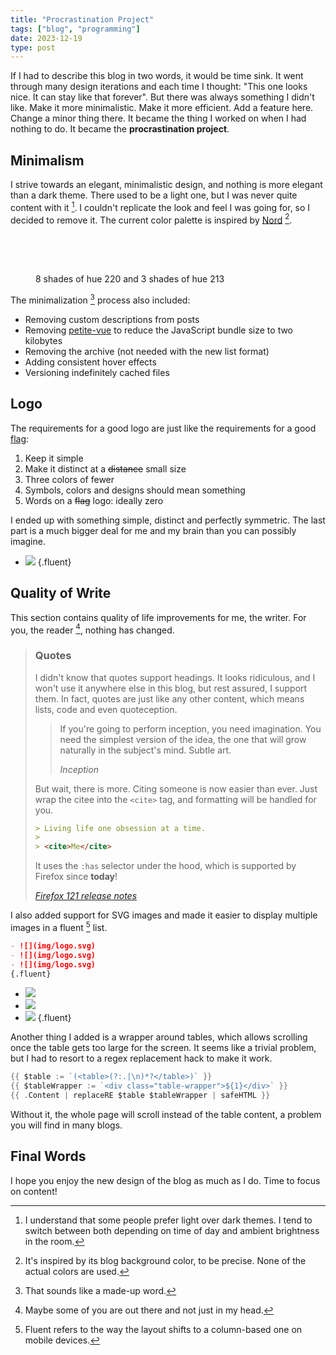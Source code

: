 ```yaml
---
title: "Procrastination Project"
tags: ["blog", "programming"]
date: 2023-12-19
type: post
---
```

If I had to describe this blog in two words, it would be time sink. It went through many design iterations and each time I thought: "This one looks nice. It can stay like that forever". But there was always something I didn't like. Make it more minimalistic. Make it more efficient. Add a feature here. Change a minor thing there. It became the thing I worked on when I had nothing to do. It became the **procrastination project**.

## Minimalism
I strive towards an elegant, minimalistic design, and nothing is more elegant than a dark theme. There used to be a light one, but I was never quite content with it [^theme]. I couldn't replicate the look and feel I was going for, so I decided to remove it. The current color palette is inspired by [Nord](https://www.nordtheme.com/) [^nord].

[^theme]: I understand that some people prefer light over dark themes. I tend to switch between both depending on time of day and ambient brightness in the room.

[^nord]: It's inspired by its blog background color, to be precise. None of the actual colors are used.

<figure>
  <div style="display: flex; height: 4rem; border: 1px solid var(--gray-6)">
    <div style="flex: 1; background-color: var(--gray-8)"></div>
    <div style="flex: 1; background-color: var(--gray-7)"></div>
    <div style="flex: 1; background-color: var(--gray-6)"></div>
    <div style="flex: 1; background-color: var(--gray-5)"></div>
    <div style="flex: 1; background-color: var(--gray-4)"></div>
    <div style="flex: 1; background-color: var(--gray-3)"></div>
    <div style="flex: 1; background-color: var(--gray-2)"></div>
    <div style="flex: 1; background-color: var(--gray-1)"></div>
    <div style="flex: 1; background-color: var(--blue-3)"></div>
    <div style="flex: 1; background-color: var(--blue-2)"></div>
    <div style="flex: 1; background-color: var(--blue-1)"></div>
  </div>
  <figcaption>8 shades of hue 220 and 3 shades of hue 213</figcaption>
</figure>

The minimalization [^minimalization] process also included:

[^minimalization]: That sounds like a made-up word.

- Removing custom descriptions from posts
- Removing [petite-vue](https://github.com/vuejs/petite-vue) to reduce the JavaScript bundle size to two kilobytes
- Removing the archive (not needed with the new list format)
- Adding consistent hover effects
- Versioning indefinitely cached files

## Logo
The requirements for a good logo are just like the requirements for a good [flag](https://www.youtube.com/watch?v=l4w6808wJcU):

1. Keep it simple
2. Make it distinct at a ~~distance~~ small size
3. Three colors of fewer
4. Symbols, colors and designs should mean something
5. Words on a ~~flag~~ logo: ideally zero

I ended up with something simple, distinct and perfectly symmetric. The last part is a much bigger deal for me and my brain than you can possibly imagine.

- ![](img/logo.svg)
{.fluent}

## Quality of Write
This section contains quality of life improvements for me, the writer. For you, the reader [^reader], nothing has changed.

[^reader]: Maybe some of you are out there and not just in my head.

> ### Quotes
> I didn't know that quotes support headings. It looks ridiculous, and I won't use it anywhere else in this blog, but rest assured, I support them. In fact, quotes are just like any other content, which means lists, code and even quoteception.
>
> > If you're going to perform inception, you need imagination. You need the simplest version of the idea, the one that will grow naturally in the subject's mind. Subtle art.
> >
> > <cite>Inception</cite>
>
> But wait, there is more. Citing someone is now easier than ever. Just wrap the citee into the `<cite>` tag, and formatting will be handled for you.
>
> ```markdown
> > Living life one obsession at a time.
> >
> > <cite>Me</cite>
> ```
> It uses the `:has` selector under the hood, which is supported by Firefox since **today**!
>
> <cite>[Firefox 121 release notes](https://www.mozilla.org/en-US/firefox/121.0/releasenotes/)</cite>

I also added support for SVG images and made it easier to display multiple images in a fluent [^fluent] list.

[^fluent]: Fluent refers to the way the layout shifts to a column-based one on mobile devices.

```markdown
- ![](img/logo.svg)
- ![](img/logo.svg)
- ![](img/logo.svg)
{.fluent}
```

- ![](img/logo.svg)
- ![](img/logo.svg)
- ![](img/logo.svg)
{.fluent}

Another thing I added is a wrapper around tables, which allows scrolling once the table gets too large for the screen. It seems like a trivial problem, but I had to resort to a regex replacement hack to make it work.

```go
{{ $table := `(<table>(?:.|\n)*?</table>)` }}
{{ $tableWrapper := `<div class="table-wrapper">${1}</div>` }}
{{ .Content | replaceRE $table $tableWrapper | safeHTML }}
```

Without it, the whole page will scroll instead of the table content, a problem you will find in many blogs.

## Final Words
I hope you enjoy the new design of the blog as much as I do. Time to focus on content!
